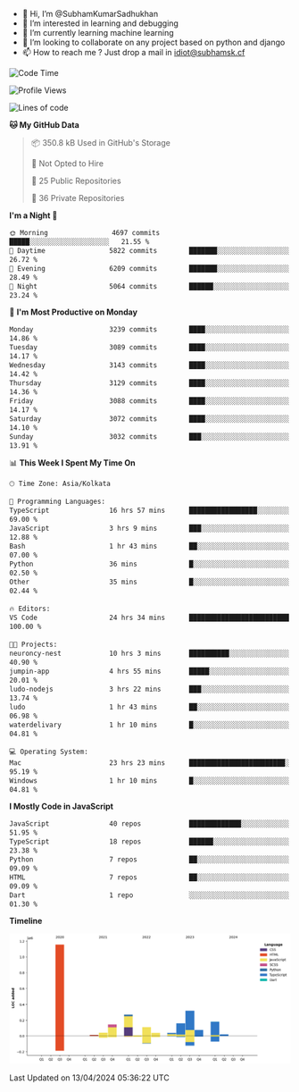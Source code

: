 - 👋 Hi, I’m @SubhamKumarSadhukhan
- 👀 I’m interested in learning and debugging
- 🌱 I’m currently learning machine learning
- 💞️ I’m looking to collaborate on any project based on python and django
- 📫 How to reach me ?
      Just drop a mail in idiot@subhamsk.cf

<!---
SubhamKumarSadhukhan/SubhamKumarSadhukhan is a ✨ special ✨ repository because its `README.md` (this file) appears on your GitHub profile.
You can click the Preview link to take a look at your changes.
--->


<!--START_SECTION:waka-->
![Code Time](http://img.shields.io/badge/Code%20Time-2%2C118%20hrs%2057%20mins-blue)

![Profile Views](http://img.shields.io/badge/Profile%20Views-0-blue)

![Lines of code](https://img.shields.io/badge/From%20Hello%20World%20I%27ve%20Written-2.6%20million%20lines%20of%20code-blue)

**🐱 My GitHub Data** 

> 📦 350.8 kB Used in GitHub's Storage 
 > 
> 🚫 Not Opted to Hire
 > 
> 📜 25 Public Repositories 
 > 
> 🔑 36 Private Repositories 
 > 
**I'm a Night 🦉** 

```text
🌞 Morning                4697 commits        █████░░░░░░░░░░░░░░░░░░░░   21.55 % 
🌆 Daytime                5822 commits        ███████░░░░░░░░░░░░░░░░░░   26.72 % 
🌃 Evening                6209 commits        ███████░░░░░░░░░░░░░░░░░░   28.49 % 
🌙 Night                  5064 commits        ██████░░░░░░░░░░░░░░░░░░░   23.24 % 
```
📅 **I'm Most Productive on Monday** 

```text
Monday                   3239 commits        ████░░░░░░░░░░░░░░░░░░░░░   14.86 % 
Tuesday                  3089 commits        ████░░░░░░░░░░░░░░░░░░░░░   14.17 % 
Wednesday                3143 commits        ████░░░░░░░░░░░░░░░░░░░░░   14.42 % 
Thursday                 3129 commits        ████░░░░░░░░░░░░░░░░░░░░░   14.36 % 
Friday                   3088 commits        ████░░░░░░░░░░░░░░░░░░░░░   14.17 % 
Saturday                 3072 commits        ████░░░░░░░░░░░░░░░░░░░░░   14.10 % 
Sunday                   3032 commits        ███░░░░░░░░░░░░░░░░░░░░░░   13.91 % 
```


📊 **This Week I Spent My Time On** 

```text
🕑︎ Time Zone: Asia/Kolkata

💬 Programming Languages: 
TypeScript               16 hrs 57 mins      █████████████████░░░░░░░░   69.00 % 
JavaScript               3 hrs 9 mins        ███░░░░░░░░░░░░░░░░░░░░░░   12.88 % 
Bash                     1 hr 43 mins        ██░░░░░░░░░░░░░░░░░░░░░░░   07.00 % 
Python                   36 mins             █░░░░░░░░░░░░░░░░░░░░░░░░   02.50 % 
Other                    35 mins             █░░░░░░░░░░░░░░░░░░░░░░░░   02.44 % 

🔥 Editors: 
VS Code                  24 hrs 34 mins      █████████████████████████   100.00 % 

🐱‍💻 Projects: 
neuroncy-nest            10 hrs 3 mins       ██████████░░░░░░░░░░░░░░░   40.90 % 
jumpin-app               4 hrs 55 mins       █████░░░░░░░░░░░░░░░░░░░░   20.01 % 
ludo-nodejs              3 hrs 22 mins       ███░░░░░░░░░░░░░░░░░░░░░░   13.74 % 
ludo                     1 hr 43 mins        ██░░░░░░░░░░░░░░░░░░░░░░░   06.98 % 
waterdelivary            1 hr 10 mins        █░░░░░░░░░░░░░░░░░░░░░░░░   04.81 % 

💻 Operating System: 
Mac                      23 hrs 23 mins      ████████████████████████░   95.19 % 
Windows                  1 hr 10 mins        █░░░░░░░░░░░░░░░░░░░░░░░░   04.81 % 
```

**I Mostly Code in JavaScript** 

```text
JavaScript               40 repos            █████████████░░░░░░░░░░░░   51.95 % 
TypeScript               18 repos            ██████░░░░░░░░░░░░░░░░░░░   23.38 % 
Python                   7 repos             ██░░░░░░░░░░░░░░░░░░░░░░░   09.09 % 
HTML                     7 repos             ██░░░░░░░░░░░░░░░░░░░░░░░   09.09 % 
Dart                     1 repo              ░░░░░░░░░░░░░░░░░░░░░░░░░   01.30 % 
```



**Timeline**

![Lines of Code chart](https://raw.githubusercontent.com/SubhamKumarSadhukhan/SubhamKumarSadhukhan/main/assets/bar_graph.png)


 Last Updated on 13/04/2024 05:36:22 UTC
<!--END_SECTION:waka-->

